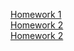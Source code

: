 [Homework 1](https://yaroslavnovak.github.io/-/genius-homework-1/)<br>
[Homework 2](https://yaroslavnovak.github.io/-/genius-homework-2/)<br>
[Homework 2](https://yaroslavnovak.github.io/-/genius-homework-3/)<br>
